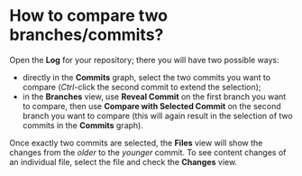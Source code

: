 # How to compare two branches/commits?

Open the **Log** for your repository; there you will have two possible
ways:

-   directly in the **Commits** graph, select the two commits you want
    to compare (*Ctrl*-click the second commit to extend the selection);
-   in the **Branches** view, use **Reveal Commit** on the first branch
    you want to compare, then use **Compare with Selected Commit** on
    the second branch you want to compare (this will again result in the
    selection of two commits in the **Commits** graph).

Once exactly two commits are selected, the **Files** view will show the
changes from the *older* to the *younger* commit. To see content changes
of an individual file, select the file and check the **Changes** view.

